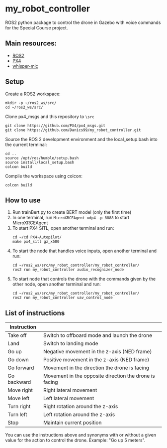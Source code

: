 # my_robot_controller
ROS2 python package to control the drone in Gazebo with voice commands for the Special Course project.

## Main resources:
- [ROS2](https://docs.ros.org/en/humble/index.html)
- [PX4](https://docs.px4.io/main/en/ros/ros2_comm.html)
- [whisper-mic](https://github.com/mallorbc/whisper_mic)

## Setup
Create a ROS2 workspace:
```
mkdir -p ~/ros2_ws/src/
cd ~/ros2_ws/src/
```

Clone px4_msgs and this repository to `\src` 
```
git clone https://github.com/PX4/px4_msgs.git
git clone https://github.com/Danics99/my_robot_controller.git
```

Source the ROS 2 development environment and the local_setup.bash into the current terminal:
```
cd ..
source /opt/ros/humble/setup.bash
source install/local_setup.bash
colcon build
```

Compile the workspace using colcon:
```
colcon build
```

## How to use
1. Run trainBert.py to create BERT model (only the first time)
2. In one terminal, run ```MicroXRCEAgent udp4 -p 8888``` to start MicroXRCEAgent
3. To start PX4 SITL, open another terminal and run:
   ```
   cd ~/cd PX4-Autopilot/
   make px4_sitl gz_x500
   ```  
4. To start the node that handles voice inputs, open another terminal and run:
   ```
   cd ~/ros2_ws/src/my_robot_controller/my_robot_controller/
   ros2 run my_robot_controller audio_recognizer_node
    ``` 
5. To start node that controls the drone with the commands given by the other node, open another terminal and run:
    ```
    cd ~/ros2_ws/src/my_robot_controller/my_robot_controller/
    ros2 run my_robot_controller uav_control_node
    ``` 

## List of instructions
| Instruction     |                                                        |
|----------------|--------------------------------------------------------|
| Take off       | Switch to offboard mode and launch the drone           |
| Land           | Switch to landing mode                                 |
| Go up          | Negative movement in the z-axis (NED frame)            |
| Go down        | Positive movement in the z-axis (NED frame)            |
| Go forward     | Movement in the direction the drone is facing          |
| Go backward    | Movement in the opposite direction the drone is facing |
| Move right     | Right lateral movement                                 |
| Move left      | Left lateral movement                                  |
| Turn right     | Right rotation around the z-axis                       |
| Turn left      | Left rotation around the z-axis                        |
| Stop           | Maintain current position                              |

You can use the instructions above and synonyms with or without a given value for the action to control the drone. Example: "Go up 5 meters".
